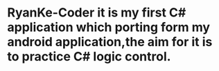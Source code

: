 # RyanKe-Coder it is my first C# application which porting form my android application,the aim for it is to practice C# logic control.
